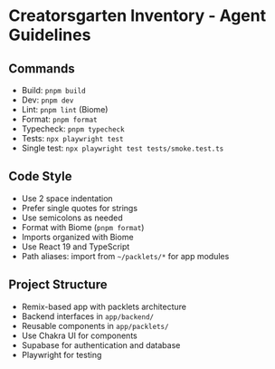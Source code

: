 # Creatorsgarten Inventory - Agent Guidelines

## Commands
- Build: `pnpm build`
- Dev: `pnpm dev`
- Lint: `pnpm lint` (Biome)
- Format: `pnpm format`
- Typecheck: `pnpm typecheck`
- Tests: `npx playwright test`
- Single test: `npx playwright test tests/smoke.test.ts`

## Code Style
- Use 2 space indentation
- Prefer single quotes for strings
- Use semicolons as needed
- Format with Biome (`pnpm format`)
- Imports organized with Biome
- Use React 19 and TypeScript
- Path aliases: import from `~/packlets/*` for app modules

## Project Structure
- Remix-based app with packlets architecture
- Backend interfaces in `app/backend/`
- Reusable components in `app/packlets/`
- Use Chakra UI for components
- Supabase for authentication and database
- Playwright for testing